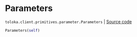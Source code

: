 # Parameters
`toloka.client.primitives.parameter.Parameters` | [Source code](https://github.com/Toloka/toloka-kit/blob/v0.1.25/src/client/primitives/parameter.py#L4)

```python
Parameters(self)
```

